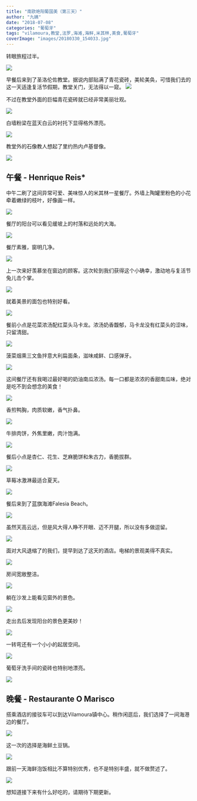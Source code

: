 ```yaml
---
title: "南欧艳阳葡国美（第三天）"
author: "九姨"
date: "2018-07-08"
categories: "葡萄牙"
tags: "vilamoura,教堂,法罗,海滩,海鲜,米其林,美食,葡萄牙"
coverImage: "images/20180330_154033.jpg"
---
```


转眼旅程过半。

![](images/Screen-Shot-2018-04-13-at-21.57.37.png)

早餐后来到了圣洛伦佐教堂。据说内部贴满了青花瓷砖，美轮美奂，可惜我们去的这一天适逢复活节假期，教堂关门，无法得以一窥。 ![](images/20180330_112544.jpg)

不过在教堂外面的巨幅青花瓷砖就已经非常美丽壮观。

![](images/20180330_111035-e1527967036828.jpg)

白墙粉梁在蓝天白云的衬托下显得格外漂亮。

![](images/20180330_111941.jpg)

教堂外的石像教人想起了里约热内卢基督像。

![](images/20180330_113305-e1527966984261.jpg)

## 午餐 - Henrique Reis\*

中午二刷了这间异常可爱、美味惊人的米其林一星餐厅。外墙上陶罐里粉色的小花牵着嫩绿的枝叶，好像画一样。

![](images/20180330_121612-e1527967071226.jpg)

餐厅的阳台可以看见缓坡上的村落和远处的大海。

![](images/20180330_121701.jpg)

餐厅素雅，窗明几净。

![](images/20180330_122053-e1527967146372.jpg)

上一次来好羡慕坐在窗边的顾客。这次轮到我们获得这个小确幸，激动地与复活节兔儿击个掌。

![](images/P1020685.jpg)

就着美景的面包也特别好看。

![](images/20180330_123750-e1527967165860.jpg)

餐前小点是花菜浓汤配红菜头马卡龙。浓汤奶香馥郁，马卡龙没有红菜头的涩味，只留清甜。

![](images/20180330_124450.jpg)

菠菜烟熏三文鱼拌意大利扁面条，滋味咸鲜、口感弹牙。

![](images/20180330_125848.jpg)

这间餐厅还有我喝过最好喝的奶油南瓜浓汤。每一口都是浓浓的香甜南瓜味，绝对是吃不到会想念的美食！

![](images/20180330_125857.jpg)

香煎鸭胸，肉质软嫩，香气扑鼻。

![](images/20180330_132313.jpg)

牛排肉饼，外焦里嫩，肉汁饱满。

![](images/P1020700.jpg)

餐后小点是杏仁、花生、芝麻脆饼和朱古力，香脆拔群。

![](images/20180330_135642.jpg)

草莓冰激淋最适合夏天。

![](images/20180330_135646.jpg)

餐后来到了蓝旗海滩Falesia Beach。

![](images/20180330_145442.jpg)

虽然天高云远，但是风大得人睁不开眼、迈不开腿，所以没有多做逗留。

![](images/20180330_144743.jpg)

面对大风退缩了的我们，提早到达了这天的酒店。电梯的景观美得不真实。

![](images/20180330_153626-e1527967215475.jpg)

房间宽敞整洁。

![](images/20180330_153749.jpg)

躺在沙发上能看见窗外的景色。

![](images/20180330_153953.jpg)

走出去后发现阳台的景色更美妙！

![](images/20180330_154033.jpg)

一转弯还有一个小小的起居空间。

![](images/20180330_154004.jpg)

葡萄牙洗手间的瓷砖也特别地漂亮。

![](images/20180330_153737.jpg)

## 晚餐 - Restaurante O Marisco

搭乘酒店的接驳车可以到达Vilamoura镇中心。稍作闲逛后，我们选择了一间海港边的餐厅。

![](images/20180330_193048.jpg)

这一次的选择是海鲜土豆锅。

![](images/P1020716.jpg)

跟前一天海鲜泡饭相比不算特别优秀，也不是特别丰盛，就不做赘述了。

![](images/P1020719.jpg)

想知道接下来有什么好吃的，请期待下期更新。
